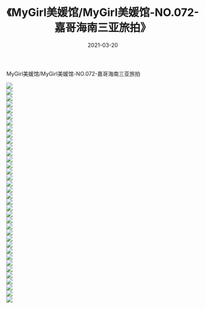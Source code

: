 ﻿---
layout: post
title:  《MyGirl美媛馆/MyGirl美媛馆-NO.072-嘉哥海南三亚旅拍》
date:   2021-03-20
img: http://pic.660000.xyz/1:/网络美图/2021/MyGirl美媛馆/MyGirl美媛馆-NO.072-嘉哥海南三亚旅拍/000.jpg
categories: [美女, 清纯, 唯美]
---

MyGirl美媛馆/MyGirl美媛馆-NO.072-嘉哥海南三亚旅拍

 ![](http://pic.660000.xyz/1:/网络美图/2021/MyGirl美媛馆/MyGirl美媛馆-NO.072-嘉哥海南三亚旅拍/001.jpg) <br>![](http://pic.660000.xyz/1:/网络美图/2021/MyGirl美媛馆/MyGirl美媛馆-NO.072-嘉哥海南三亚旅拍/002.jpg) <br>![](http://pic.660000.xyz/1:/网络美图/2021/MyGirl美媛馆/MyGirl美媛馆-NO.072-嘉哥海南三亚旅拍/003.jpg) <br>![](http://pic.660000.xyz/1:/网络美图/2021/MyGirl美媛馆/MyGirl美媛馆-NO.072-嘉哥海南三亚旅拍/004.jpg) <br>![](http://pic.660000.xyz/1:/网络美图/2021/MyGirl美媛馆/MyGirl美媛馆-NO.072-嘉哥海南三亚旅拍/005.jpg) <br>![](http://pic.660000.xyz/1:/网络美图/2021/MyGirl美媛馆/MyGirl美媛馆-NO.072-嘉哥海南三亚旅拍/006.jpg) <br>![](http://pic.660000.xyz/1:/网络美图/2021/MyGirl美媛馆/MyGirl美媛馆-NO.072-嘉哥海南三亚旅拍/007.jpg) <br>![](http://pic.660000.xyz/1:/网络美图/2021/MyGirl美媛馆/MyGirl美媛馆-NO.072-嘉哥海南三亚旅拍/008.jpg) <br>![](http://pic.660000.xyz/1:/网络美图/2021/MyGirl美媛馆/MyGirl美媛馆-NO.072-嘉哥海南三亚旅拍/009.jpg) <br>![](http://pic.660000.xyz/1:/网络美图/2021/MyGirl美媛馆/MyGirl美媛馆-NO.072-嘉哥海南三亚旅拍/010.jpg) <br>![](http://pic.660000.xyz/1:/网络美图/2021/MyGirl美媛馆/MyGirl美媛馆-NO.072-嘉哥海南三亚旅拍/011.jpg) <br>![](http://pic.660000.xyz/1:/网络美图/2021/MyGirl美媛馆/MyGirl美媛馆-NO.072-嘉哥海南三亚旅拍/012.jpg) <br>![](http://pic.660000.xyz/1:/网络美图/2021/MyGirl美媛馆/MyGirl美媛馆-NO.072-嘉哥海南三亚旅拍/013.jpg) <br>![](http://pic.660000.xyz/1:/网络美图/2021/MyGirl美媛馆/MyGirl美媛馆-NO.072-嘉哥海南三亚旅拍/014.jpg) <br>![](http://pic.660000.xyz/1:/网络美图/2021/MyGirl美媛馆/MyGirl美媛馆-NO.072-嘉哥海南三亚旅拍/015.jpg) <br>![](http://pic.660000.xyz/1:/网络美图/2021/MyGirl美媛馆/MyGirl美媛馆-NO.072-嘉哥海南三亚旅拍/016.jpg) <br>![](http://pic.660000.xyz/1:/网络美图/2021/MyGirl美媛馆/MyGirl美媛馆-NO.072-嘉哥海南三亚旅拍/017.jpg) <br>![](http://pic.660000.xyz/1:/网络美图/2021/MyGirl美媛馆/MyGirl美媛馆-NO.072-嘉哥海南三亚旅拍/018.jpg) <br>![](http://pic.660000.xyz/1:/网络美图/2021/MyGirl美媛馆/MyGirl美媛馆-NO.072-嘉哥海南三亚旅拍/019.jpg) <br>![](http://pic.660000.xyz/1:/网络美图/2021/MyGirl美媛馆/MyGirl美媛馆-NO.072-嘉哥海南三亚旅拍/020.jpg) <br>![](http://pic.660000.xyz/1:/网络美图/2021/MyGirl美媛馆/MyGirl美媛馆-NO.072-嘉哥海南三亚旅拍/021.jpg) <br>![](http://pic.660000.xyz/1:/网络美图/2021/MyGirl美媛馆/MyGirl美媛馆-NO.072-嘉哥海南三亚旅拍/022.jpg) <br>![](http://pic.660000.xyz/1:/网络美图/2021/MyGirl美媛馆/MyGirl美媛馆-NO.072-嘉哥海南三亚旅拍/023.jpg) <br>![](http://pic.660000.xyz/1:/网络美图/2021/MyGirl美媛馆/MyGirl美媛馆-NO.072-嘉哥海南三亚旅拍/024.jpg) <br>![](http://pic.660000.xyz/1:/网络美图/2021/MyGirl美媛馆/MyGirl美媛馆-NO.072-嘉哥海南三亚旅拍/025.jpg) <br>![](http://pic.660000.xyz/1:/网络美图/2021/MyGirl美媛馆/MyGirl美媛馆-NO.072-嘉哥海南三亚旅拍/026.jpg) <br>![](http://pic.660000.xyz/1:/网络美图/2021/MyGirl美媛馆/MyGirl美媛馆-NO.072-嘉哥海南三亚旅拍/027.jpg) <br>![](http://pic.660000.xyz/1:/网络美图/2021/MyGirl美媛馆/MyGirl美媛馆-NO.072-嘉哥海南三亚旅拍/028.jpg) <br>![](http://pic.660000.xyz/1:/网络美图/2021/MyGirl美媛馆/MyGirl美媛馆-NO.072-嘉哥海南三亚旅拍/029.jpg) <br>![](http://pic.660000.xyz/1:/网络美图/2021/MyGirl美媛馆/MyGirl美媛馆-NO.072-嘉哥海南三亚旅拍/030.jpg) <br>![](http://pic.660000.xyz/1:/网络美图/2021/MyGirl美媛馆/MyGirl美媛馆-NO.072-嘉哥海南三亚旅拍/031.jpg) <br>![](http://pic.660000.xyz/1:/网络美图/2021/MyGirl美媛馆/MyGirl美媛馆-NO.072-嘉哥海南三亚旅拍/032.jpg) <br>![](http://pic.660000.xyz/1:/网络美图/2021/MyGirl美媛馆/MyGirl美媛馆-NO.072-嘉哥海南三亚旅拍/033.jpg) <br>![](http://pic.660000.xyz/1:/网络美图/2021/MyGirl美媛馆/MyGirl美媛馆-NO.072-嘉哥海南三亚旅拍/034.jpg) <br>![](http://pic.660000.xyz/1:/网络美图/2021/MyGirl美媛馆/MyGirl美媛馆-NO.072-嘉哥海南三亚旅拍/035.jpg) <br>![](http://pic.660000.xyz/1:/网络美图/2021/MyGirl美媛馆/MyGirl美媛馆-NO.072-嘉哥海南三亚旅拍/036.jpg) <br>
